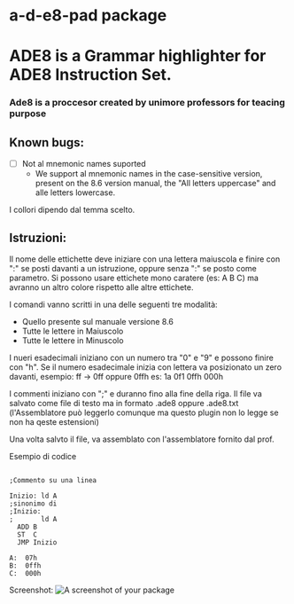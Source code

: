 # a-d-e8-pad package

# ADE8 is a Grammar highlighter for ADE8 Instruction Set.

### Ade8 is a proccesor created by unimore professors for teacing purpose


## Known bugs:
- [ ] Not al mnemonic names suported
  - We support al mnemonic names in the case-sensitive version, present on the 8.6 version manual, the "All letters uppercase" and alle letters lowercase.

I collori dipendo dal temma scelto.

## Istruzioni:

Il nome delle ettichette deve iniziare con una lettera maiuscola e finire con ":" se posti davanti a un istruzione, oppure senza ":" se posto come parametro.
Si possono usare ettichete mono caratere (es: A B C) ma avranno un altro colore rispetto alle altre ettichete.

I comandi vanno scritti in una delle seguenti tre modalità:
- Quello presente sul manuale versione 8.6
- Tutte le lettere in Maiuscolo
- Tutte le lettere in Minuscolo


I nueri esadecimali iniziano con un numero tra "0" e "9" e  possono finire con "h".
Se il numero esadecimale inizia con lettera va posizionato un zero davanti, esempio:
ff -> 0ff oppure 0ffh
 es: 1a 0f1 0ffh 000h

I commenti iniziano con ";" e duranno fino alla fine della riga.
Il file va salvato come file di testo ma in formato .ade8 oppure .ade8.txt (l'Assemblatore può leggerlo comunque ma questo plugin non lo legge se non ha qeste estensioni)

Una volta salvto il file, va assemblato con l'assemblatore fornito dal prof.

Esempio di codice

```asembly

;Commento su una linea

Inizio: ld A
;sinonimo di
;Inizio:
;       ld A
  ADD B
  ST  C
  JMP Inizio

A:  07h
B:  0ffh
C:  000h

```
Screenshot: ![A screenshot of your package](http://danielpetrica.pw/a-d-e8-pad/screenshoot.png)
